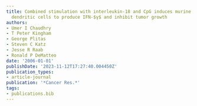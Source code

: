 ```yaml
---
title: Combined stimulation with interleukin-18 and CpG induces murine natural killer
  dendritic cells to produce IFN-$γ$ and inhibit tumor growth
authors:
- Umer I Chaudhry
- T Peter Kingham
- George Plitas
- Steven C Katz
- Jesse R Raab
- Ronald P DeMatteo
date: '2006-01-01'
publishDate: '2023-11-12T17:27:40.004450Z'
publication_types:
- article-journal
publication: '*Cancer Res.*'
tags:
- publications.bib
---
```

